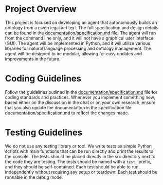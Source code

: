 # Project Overview

This project is focused on developing an agent that autonomously builds an ontology from a given legal act text.
The full specification and design details can be found in the [documentation/specification.md](documentation/specification.md) file.
The agent will run from the command line only, and it will not have a graphical user interface (GUI).
The agent will be implemented in Python, and it will utilize various libraries for natural language processing and ontology management.
The agent will be designed to be modular, allowing for easy updates and improvements in the future.

# Coding Guidelines

Follow the guidelines outlined in the [documentation/specification.md](documentation/specification.md) file for coding standards and practices.
Whenever you implement something new, based either on the discussion in the chat or on your own research, ensure that you also update the documentation in the specification file [documentation/specification.md](documentation/specification.md) to reflect the changes made.

# Testing Guidelines
We do not use any testing library or tool.
We write tests as simple Python scripts with main functions that can be run directly and print the results to the console.
The tests should be placed directly in the src directory next to the code they are testing.
The tests should be named with a `test_` prefix, and they should be self-contained.
Each test should be able to run independently without requiring any setup or teardown.
Each test should be runnable in the debug mode.